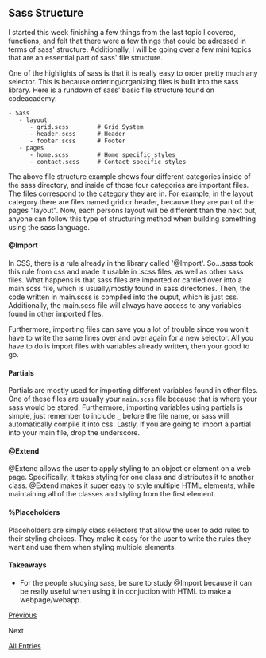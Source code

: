 ## Sass Structure

I started this week finishing a few things from the last topic I covered, functions, and felt that there were a few things that 
could be adressed in terms of sass' structure. Additionally, I will be going over a few mini topics that are an essential part of sass' file structure.

One of the highlights of sass is that it is really easy to order pretty much any selector. This is because ordering/organizing files is built into the sass
library. Here is a rundown of sass' basic file structure found on codeacademy:

``` 
- Sass
   - layout
      - grid.scss        # Grid System
      - header.scss      # Header
      - footer.scss      # Footer
   - pages               
      - home.scss        # Home specific styles
      - contact.scss     # Contact specific styles
``` 
The above file structure example shows four different categories inside of the sass directory, and inside of those four categories are important files. The files correspond to the
category they are in. For example, in the layout category there are files named grid or header, because they are part of the pages "layout". Now, each persons layout will be different
than the next but, anyone can follow this type of structuring method when building something using the sass language.

#### @Import

In CSS, there is a rule already in the library called '@Import'. So...sass took this rule from css and made it usable in .scss files, as well as other sass files.
What happens is that sass files are imported or carried over into a main.scss file, which is usually/mostly found in sass directories. Then, the code written in main.scss is compiled into
the ouput, which is just css. Additionally, the main.scss file will always have access to any variables found in other imported files. 

Furthermore, importing files can save you a lot of trouble since you won't have to write the same lines over and over again for a new selector. All you have
to do is import files with variables already written, then your good to go.

#### Partials

Partials are mostly used for importing different variables found in other files. One of these files are usually your `main.scss` file because that is where your sass would be stored. Furthermore,
importing variables using partials is simple, just remember to include `_` before the file name, or sass will automatically compile it into css. Lastly, if you are going to import a partial into your main file, drop
the underscore.

#### @Extend

@Extend allows the user to apply styling to an object or element on a web page. Specifically, it takes styling for one class 
and distributes it to another class. @Extend makes it super easy to style multiple HTML elements, while maintaining all of the classes and styling from
the first element.

#### %Placeholders

Placeholders are simply class selectors that allow the user to add rules to their styling choices. They make it easy for the user to 
write the rules they want and use them when styling multiple elements.

#### Takeaways

 - For the people studying sass, be sure to study @Import because it can be really useful when using it in conjuction with HTML to make a webpage/webapp.

[Previous](entry06-functions.md)

Next

[All Entries](../README.md)

